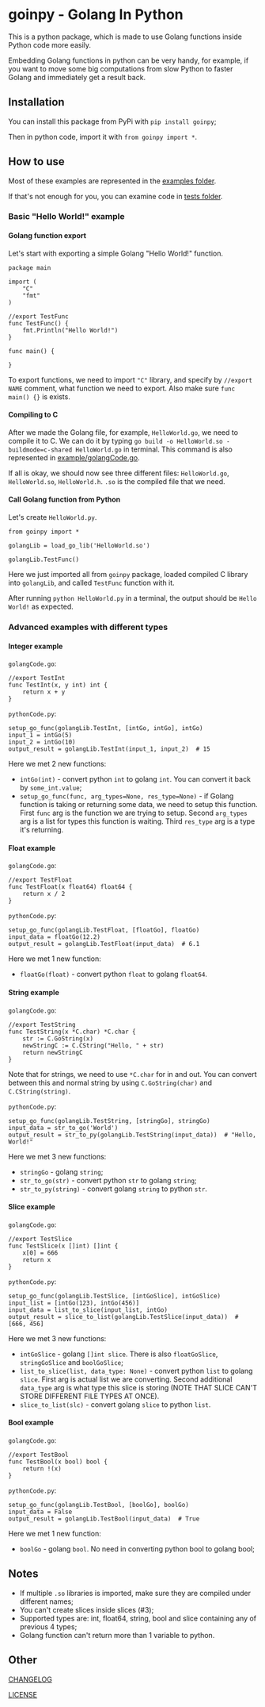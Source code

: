 # goinpy - Golang In Python

This is a python package, which is made to use Golang functions inside Python code more easily.

Embedding Golang functions in python can be very handy, for example, if you want to move some big computations from slow Python to faster Golang and immediately get a result back.

## Installation

You can install this package from PyPi with ```pip install goinpy```;

Then in python code, import it with ```from goinpy import *```.

## How to use

Most of these examples are represented in the [examples folder](https://github.com/hermanTenuki/goinpy/tree/main/examples).

If that's not enough for you, you can examine code in [tests folder](https://github.com/hermanTenuki/goinpy/tree/main/tests).

### Basic "Hello World!" example

#### Golang function export

Let's start with exporting a simple Golang "Hello World!" function.

```
package main

import (
    "C"
    "fmt"
)

//export TestFunc
func TestFunc() {
    fmt.Println("Hello World!")
}

func main() {

}
```

To export functions, we need to import ```"C"``` library, and specify by ```//export NAME``` comment, what function we need to export.
Also make sure ```func main() {}``` is exists.

#### Compiling to C

After we made the Golang file, for example, ```HelloWorld.go```, we need to compile it to C.
We can do it by typing ```go build -o HelloWorld.so -buildmode=c-shared HelloWorld.go``` in terminal.
This command is also represented in [example/golangCode.go](https://github.com/hermanTenuki/goinpy/tree/main/example).

If all is okay, we should now see three different files: ```HelloWorld.go```, ```HelloWorld.so```, ```HelloWorld.h```.
```.so``` is the compiled file that we need.

#### Call Golang function from Python

Let's create ```HelloWorld.py```.

```
from goinpy import *

golangLib = load_go_lib('HelloWorld.so')

golangLib.TestFunc()
```

Here we just imported all from ```goinpy``` package, loaded compiled C library into ```golangLib```, and called ```TestFunc``` function with it.

After running ```python HelloWorld.py``` in a terminal, the output should be ```Hello World!``` as expected.

### Advanced examples with different types

#### Integer example

```golangCode.go```:

```
//export TestInt
func TestInt(x, y int) int {
    return x + y
}
```

```pythonCode.py```:

```
setup_go_func(golangLib.TestInt, [intGo, intGo], intGo)
input_1 = intGo(5)
input_2 = intGo(10)
output_result = golangLib.TestInt(input_1, input_2)  # 15
```

Here we met 2 new functions:
- ```intGo(int)``` - convert python ```int``` to golang ```int```. You can convert it back by ```some_int.value```;
- ```setup_go_func(func, arg_types=None, res_type=None)``` - if Golang function is taking or returning some data, we need to setup this function.
First ```func``` arg is the function we are trying to setup.
Second ```arg_types``` arg is a list for types this function is waiting.
Third ```res_type``` arg is a type it's returning.

#### Float example

```golangCode.go```:

```
//export TestFloat
func TestFloat(x float64) float64 {
    return x / 2
}
```

```pythonCode.py```:

```
setup_go_func(golangLib.TestFloat, [floatGo], floatGo)
input_data = floatGo(12.2)
output_result = golangLib.TestFloat(input_data)  # 6.1
```

Here we met 1 new function:
- ```floatGo(float)``` - convert python ```float``` to golang ```float64```.

#### String example

```golangCode.go```:

```
//export TestString
func TestString(x *C.char) *C.char {
    str := C.GoString(x)
    newStringC := C.CString("Hello, " + str)
    return newStringC
}
```

Note that for strings, we need to use ```*C.char``` for in and out.
You can convert between this and normal string by using ```C.GoString(char)``` and ```C.CString(string)```.

```pythonCode.py```:

```
setup_go_func(golangLib.TestString, [stringGo], stringGo)
input_data = str_to_go('World')
output_result = str_to_py(golangLib.TestString(input_data))  # "Hello, World!"
```

Here we met 3 new functions:
- ```stringGo``` - golang ```string```;
- ```str_to_go(str)``` - convert python ```str``` to golang ```string```;
- ```str_to_py(string)``` - convert golang ```string``` to python ```str```.

#### Slice example

```golangCode.go```:

```
//export TestSlice
func TestSlice(x []int) []int {
    x[0] = 666
    return x
}
```

```pythonCode.py```:

```
setup_go_func(golangLib.TestSlice, [intGoSlice], intGoSlice)
input_list = [intGo(123), intGo(456)]
input_data = list_to_slice(input_list, intGo)
output_result = slice_to_list(golangLib.TestSlice(input_data))  # [666, 456]
```

Here we met 3 new functions:
- ```intGoSlice``` - golang ```[]int slice```. There is also ```floatGoSlice```, ```stringGoSlice``` and ```boolGoSlice```;
- ```list_to_slice(list, data_type: None)``` - convert python ```list``` to golang ```slice```.
First arg is actual list we are converting.
Second additional ```data_type``` arg is what type this slice is storing (NOTE THAT SLICE CAN'T STORE DIFFERENT FILE TYPES AT ONCE).
- ```slice_to_list(slc)``` - convert golang ```slice``` to python ```list```.

#### Bool example

```golangCode.go```:

```
//export TestBool
func TestBool(x bool) bool {
    return !(x)
}
```

```pythonCode.py```:

```
setup_go_func(golangLib.TestBool, [boolGo], boolGo)
input_data = False
output_result = golangLib.TestBool(input_data)  # True
```

Here we met 1 new function:
- ```boolGo``` - golang ```bool```. No need in converting python bool to golang bool;

## Notes

- If multiple ```.so``` libraries is imported, make sure they are compiled under different names;
- You can't create slices inside slices (#3);
- Supported types are: int, float64, string, bool and slice containing any of previous 4 types;
- Golang function can't return more than 1 variable to python.

## Other

[CHANGELOG](https://github.com/hermanTenuki/goinpy/blob/main/CHANGELOG.md)

[LICENSE](https://github.com/hermanTenuki/goinpy/blob/main/LICENSE)

